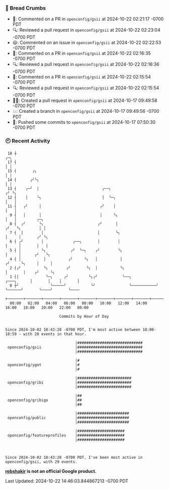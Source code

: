 ### 🍞 Bread Crumbs

 * 💬: Commented on a PR in  `openconfig/gsii` at 2024-10-22 02:21:17 -0700 PDT
 * 🔍: Reviewed a pull request in  `openconfig/gsii` at 2024-10-22 02:23:04 -0700 PDT
 * 😃: Commented on an issue in `openconfig/gsii` at 2024-10-22 02:22:53 -0700 PDT
 * 💬: Commented on a PR in  `openconfig/gsii` at 2024-10-22 02:16:35 -0700 PDT
 * 🔍: Reviewed a pull request in  `openconfig/gsii` at 2024-10-22 02:16:36 -0700 PDT
 * 💬: Commented on a PR in  `openconfig/gsii` at 2024-10-22 02:15:54 -0700 PDT
 * 🔍: Reviewed a pull request in  `openconfig/gsii` at 2024-10-22 02:15:54 -0700 PDT
 * ✍🏼: Created a pull request in `openconfig/gsii` at 2024-10-17 09:49:58 -0700 PDT
 * 💥: Created a branch in `openconfig/gsii` at 2024-10-17 09:49:56 -0700 PDT
 * 🚢: Pushed some commits to `openconfig/gsii` at 2024-10-17 07:50:30 -0700 PDT

### 🕘 Recent Activity
```
 18 ┼                                                                            ╭─╮
 17 ┤                                                                            │ │
 15 ┤       ╭╮                                                                   │ │
 14 ┤      ╭╯╰╮                                                                  │ │
 13 ┤    ╭─╯  │                            ╭──╮                                 ╭╯ ╰╮
 12 ┤    │    ╰╮                           │  ╰─╮                               │   │
 11 ┤   ╭╯     │                          ╭╯    │                               │   │
  9 ┤   │      │                          │     ╰╮                              │   │         ╭─╮
  8 ┤  ╭╯      ╰╮                        ╭╯      │                             ╭╯   ╰╮        │ │
  7 ┤  │        │                        │       ╰╮                            │     │       ╭╯ ╰╮
  6 ┤ ╭╯        │             ╭──╮       │        │                            │     │       │   │
  5 ┤ │         ╰╮           ╭╯  ╰─╮    ╭╯        ╰╮                           │     │      ╭╯   ╰╮
  4 ┤ │          │          ╭╯     ╰╮   │          │                          ╭╯     ╰╮     │     │
  2 ┤╭╯          ╰╮        ╭╯       ╰╮  │          ╰╮                         │       │    ╭╯     ╰╮
  1 ┤│            ╰─╮     ╭╯         ╰╮╭╯           ╰──╮           ╭───╮      │       │    │       │
  0 ┼╯              ╰─────╯           ╰╯               ╰───────────╯   ╰──────╯       ╰────╯       ╰────
    +───────+───────+───────+───────+───────+───────+───────+───────+───────+───────+───────+───────+────
  00:00   02:00   04:00   06:00   08:00   10:00   12:00   14:00   16:00   18:00   20:00   22:00   00:00   

						Commits by Hour of Day


Since 2024-10-02 18:43:28 -0700 PDT, I'm most active between 18:00-18:59 - with 20 events in that hour.

```



```
                               |#############################
 openconfig/gsii               |#############################
                               |#############################

                               |#
 openconfig/ygot               |#
                               |#

                               |########################
 openconfig/gribi              |########################
                               |########################

                               |##
 openconfig/gribigo            |##
                               |##

                               |#######################
 openconfig/public             |#######################
                               |#######################

                               |#####################
 openconfig/featureprofiles    |#####################
                               |#####################



Since 2024-10-02 18:43:28 -0700 PDT, I've been most active in openconfig/gsii, with 29 events.

```
**[robshakir](mailto:robjs@google.com) is not an official Google product.**  


Last Updated: 2024-10-22 14:46:03.844867213 -0700 PDT
